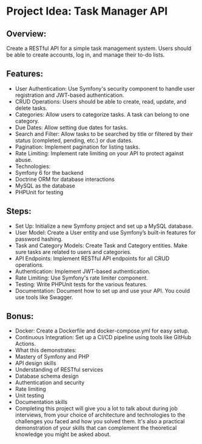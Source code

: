 # Project Idea: Task Manager API

## Overview:
Create a RESTful API for a simple task management system. Users should be able to create accounts, log in, and manage their to-do lists.

## Features:
* User Authentication: Use Symfony's security component to handle user registration and JWT-based authentication.
* CRUD Operations: Users should be able to create, read, update, and delete tasks.
* Categories: Allow users to categorize tasks. A task can belong to one category.
* Due Dates: Allow setting due dates for tasks.
* Search and Filter: Allow tasks to be searched by title or filtered by their status (completed, pending, etc.) or due dates.
* Pagination: Implement pagination for listing tasks.
* Rate Limiting: Implement rate limiting on your API to protect against abuse.
* Technologies:
* Symfony 6 for the backend
* Doctrine ORM for database interactions
* MySQL as the database
* PHPUnit for testing

## Steps:
* Set Up: Initialize a new Symfony project and set up a MySQL database.
* User Model: Create a User entity and use Symfony’s built-in features for password hashing.
* Task and Category Models: Create Task and Category entities. Make sure tasks are related to users and categories.
* API Endpoints: Implement RESTful API endpoints for all CRUD operations.
* Authentication: Implement JWT-based authentication.
* Rate Limiting: Use Symfony's rate limiter component.
* Testing: Write PHPUnit tests for the various features.
* Documentation: Document how to set up and use your API. You could use tools like Swagger.

## Bonus:
* Docker: Create a Dockerfile and docker-compose.yml for easy setup.
* Continuous Integration: Set up a CI/CD pipeline using tools like GitHub Actions.
* What this demonstrates:
* Mastery of Symfony and PHP
* API design skills
* Understanding of RESTful services
* Database schema design
* Authentication and security
* Rate limiting
* Unit testing
* Documentation skills
* Completing this project will give you a lot to talk about during job interviews, from your choice of architecture and technologies to the challenges you faced and how you solved them. It's also a practical demonstration of your skills that can complement the theoretical knowledge you might be asked about.





